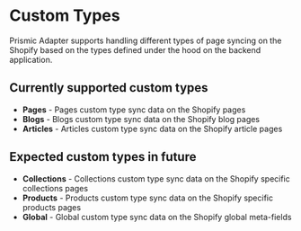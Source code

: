 # Custom Types

Prismic Adapter supports handling different types of page syncing on the Shopify based on the types defined under the hood on the backend application.

## Currently supported custom types
- <b>Pages</b> - Pages custom type sync data on the Shopify pages
- <b>Blogs</b> - Blogs custom type sync data on the Shopify blog pages
- <b>Articles</b> - Articles custom type sync data on the Shopify article pages

## Expected custom types in future
- <b>Collections</b> - Collections custom type sync data on the Shopify specific collections pages
- <b>Products</b> - Products custom type sync data on the Shopify specific products pages
- <b>Global</b> - Global custom type sync data on the Shopify global meta-fields
